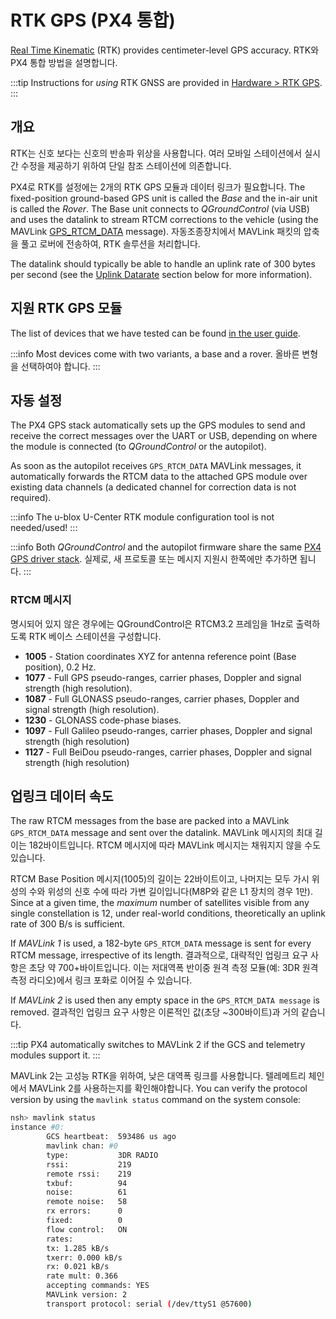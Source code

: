 # RTK GPS (PX4 통합)

[Real Time Kinematic](https://en.wikipedia.org/wiki/Real_Time_Kinematic) (RTK) provides centimeter-level GPS accuracy.
RTK와 PX4 통합 방법을 설명합니다.

:::tip
Instructions for _using_ RTK GNSS are provided in [Hardware > RTK GPS](../gps_compass/rtk_gps.md).
:::

## 개요

RTK는 신호 보다는 신호의 반송파 위상을 사용합니다.
여러 모바일 스테이션에서 실시간 수정을 제공하기 위하여 단일 참조 스테이션에 의존합니다.

PX4로 RTK를 설정에는 2개의 RTK GPS 모듈과 데이터 링크가 필요합니다.
The fixed-position ground-based GPS unit is called the _Base_ and the in-air unit is called the _Rover_.
The Base unit connects to _QGroundControl_ (via USB) and uses the datalink to stream RTCM corrections to the vehicle (using the MAVLink [GPS_RTCM_DATA](https://mavlink.io/en/messages/common.html#GPS_RTCM_DATA) message).
자동조종장치에서 MAVLink 패킷의 압축을 풀고 로버에 전송하여, RTK 솔루션을 처리합니다.

The datalink should typically be able to handle an uplink rate of 300 bytes per second (see the [Uplink Datarate](#uplink-datarate) section below for more information).

## 지원 RTK GPS 모듈

The list of devices that we have tested can be found [in the user guide](../gps_compass/rtk_gps.md#supported-devices).

:::info
Most devices come with two variants, a base and a rover.
올바른 변형을 선택하여야 합니다.
:::

## 자동 설정

The PX4 GPS stack automatically sets up the GPS modules to send and receive the correct messages over the UART or USB, depending on where the module is connected (to _QGroundControl_ or the autopilot).

As soon as the autopilot receives `GPS_RTCM_DATA` MAVLink messages, it automatically forwards the RTCM data to the attached GPS module over existing data channels (a dedicated channel for correction data is not required).

:::info
The u-blox U-Center RTK module configuration tool is not needed/used!
:::

:::info
Both _QGroundControl_ and the autopilot firmware share the same [PX4 GPS driver stack](https://github.com/PX4/PX4-GPSDrivers).
실제로, 새 프로토콜 또는 메시지 지원시 한쪽에만 추가하면 됩니다.
:::

### RTCM 메시지

명시되어 있지 않은 경우에는 QGroundControl은 RTCM3.2 프레임을 1Hz로 출력하도록 RTK 베이스 스테이션을 구성합니다.

- **1005** - Station coordinates XYZ for antenna reference point (Base position), 0.2 Hz.
- **1077** - Full GPS pseudo-ranges, carrier phases, Doppler and signal strength (high resolution).
- **1087** - Full GLONASS pseudo-ranges, carrier phases, Doppler and signal strength (high resolution).
- **1230** - GLONASS code-phase biases.
- **1097** - Full Galileo pseudo-ranges, carrier phases, Doppler and signal strength (high resolution)
- **1127** - Full BeiDou pseudo-ranges, carrier phases, Doppler and signal strength (high resolution)

## 업링크 데이터 속도

The raw RTCM messages from the base are packed into a MAVLink `GPS_RTCM_DATA` message and sent over the datalink.
MAVLink 메시지의 최대 길이는 182바이트입니다. RTCM 메시지에 따라 MAVLink 메시지는 채워지지 않을 수도 있습니다.

RTCM Base Position 메시지(1005)의 길이는 22바이트이고, 나머지는 모두 가시 위성의 수와 위성의 신호 수에 따라 가변 길이입니다(M8P와 같은 L1 장치의 경우 1만).
Since at a given time, the _maximum_ number of satellites visible from any single constellation is 12, under real-world conditions, theoretically an uplink rate of 300 B/s is sufficient.

If _MAVLink 1_ is used, a 182-byte `GPS_RTCM_DATA` message is sent for every RTCM message, irrespective of its length.
결과적으로, 대략적인 업링크 요구 사항은 초당 약 700+바이트입니다.
이는 저대역폭 반이중 원격 측정 모듈(예: 3DR 원격 측정 라디오)에서 링크 포화로 이어질 수 있습니다.

If _MAVLink 2_ is used then any empty space in the `GPS_RTCM_DATA message` is removed.
결과적인 업링크 요구 사항은 이론적인 값(초당 ~300바이트)과 거의 같습니다.

:::tip
PX4 automatically switches to MAVLink 2 if the GCS and telemetry modules support it.
:::

MAVLink 2는 고성능 RTK을 위하여, 낮은 대역폭 링크를 사용합니다. 텔레메트리 체인에서 MAVLink 2를 사용하는지를 확인해야합니다.
You can verify the protocol version by using the `mavlink status` command on the system console:

```sh
nsh> mavlink status
instance #0:
        GCS heartbeat:  593486 us ago
        mavlink chan: #0
        type:           3DR RADIO
        rssi:           219
        remote rssi:    219
        txbuf:          94
        noise:          61
        remote noise:   58
        rx errors:      0
        fixed:          0
        flow control:   ON
        rates:
        tx: 1.285 kB/s
        txerr: 0.000 kB/s
        rx: 0.021 kB/s
        rate mult: 0.366
        accepting commands: YES
        MAVLink version: 2
        transport protocol: serial (/dev/ttyS1 @57600)
```

